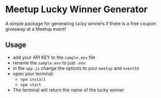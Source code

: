 # Meetup Lucky Winner Generator
A simple package for generating lucky winners if there is a free coupon giveaway at a Meetup event!

## Usage
- add your API KEY to the `sample.env` file
- rename the `sample.env` to just `.env`
- in the `app.js` change the options to your `meetup` and `eventId`
- open your terminal:
  - `npm install`
  - `npm start`
- The terminal will return the name of the lucky winner
